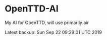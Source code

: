 # OpenTTD-AI
My AI for OpenTTD, will use primarily air

Latest backup: Sun Sep 22 09:29:01 UTC 2019
